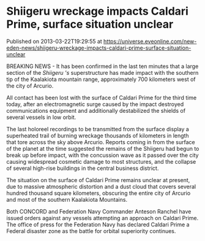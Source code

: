 # Shiigeru wreckage impacts Caldari Prime, surface situation unclear
Published on 2013-03-22T19:29:55 at https://universe.eveonline.com/new-eden-news/shiigeru-wreckage-impacts-caldari-prime-surface-situation-unclear

BREAKING NEWS - It has been confirmed in the last ten minutes that a large section of the _Shiigeru 's_ superstructure has made impact with the southern tip of the Kaalakiota mountain range, approximately 700 kilometers west of the city of Arcurio.

All contact has been lost with the surface of Caldari Prime for the third time today, after an electromagnetic surge caused by the impact destroyed communications equipment and additionally destabilized the shields of several vessels in low orbit.

The last holoreel recordings to be transmitted from the surface display a superheated trail of burning wreckage thousands of kilometers in length that tore across the sky above Arcurio. Reports coming in from the surface of the planet at the time suggested the remains of the Shiigeru had begun to break up before impact, with the concussion wave as it passed over the city causing widespread cosmetic damage to most structures, and the collapse of several high-rise buildings in the central business district.

The situation on the surface of Caldari Prime remains unclear at present, due to massive atmospheric distortion and a dust cloud that covers several hundred thousand square kilometers, obscuring the entire city of Arcurio and most of the southern Kaalakiota Mountains.

Both CONCORD and Federation Navy Commander Anteson Ranchel have issued orders against any vessels attempting an approach on Caldari Prime. The office of press for the Federation Navy has declared Caldari Prime a Federal disaster zone as the battle for orbital superiority continues.
